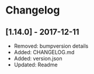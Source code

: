 # Changelog

## [1.14.0] - 2017-12-11

* Removed: bumpversion details
* Added: CHANGELOG.md
* Added: version.json
* Updated: Readme
